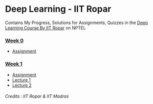# Deep Learning - IIT Ropar

Contains My Progress, Solutions for Assignments, Quizzes in the [Deep Learning Course By IIT Ropar](https://onlinecourses.nptel.ac.in/noc22_cs124/preview) on NPTEL


### [Week 0](week0/)
- [Assignment](week0/assignment0)

### [Week 1](week1/)
- [Assignment](week1/assignment1)
- [Lecture 1](week1/Lecture1.pdf)
- [Lecture 2](week1/Lecture2.pdf)




###### Credits : IIT Ropar & IIT Madras
